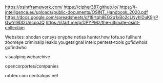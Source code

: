 https://osintframework.com/
https://cipher387.github.io/
https://i-intelligence.eu/uploads/public-documents/OSINT_Handbook_2020.pdf
https://docs.google.com/spreadsheets/d/18rtqh8EG2q1xBo2cLNyhIDuK9jrPGwYr9DI2UncoqJQ
https://start.me/p/DPYPMz/the-ultimate-osint-collection

Websites:
shodan
censys
onyphe
netlas
hunter.how
fofa.so
fullhunt
zoomeye
criminalip
leakix
yougetsignal
intelx
pentest-tools
gofidwhois
gofindwho

visualping
webarchive

opencorportes/companies

robtex.com
centralops.net